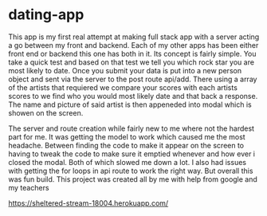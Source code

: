 # dating-app
This app is my first real attempt at making full stack app with a server acting a go between my front and backend. Each of my other apps has been either front end or backend this one has both in it. Its concept is fairly simple. You take a quick test and based on that test we tell you which rock star you are most likely to date. Once you submit your data is put into a new person object and sent via the server to the post route api/add. There using a array of the artists that requiered we compare your scores with each artists scores to we find who you would most likely date and that back a response. The name and picture of said artist is then appeneded into modal which is showen on the screen. 

The server and route creation while fairly new to me where not the hardest part for me. It was getting the model to work which caused me the most headache. Between finding the code to make it appear on the screen to having to tweak the code to make sure it emptied whenever and how ever i closed the modal. Both of which slowed me down a lot. I also had issues with getting the for loops in api route to work the right way. But overall this was fun build. This project was created all by me with help from google and my teachers

https://sheltered-stream-18004.herokuapp.com/
